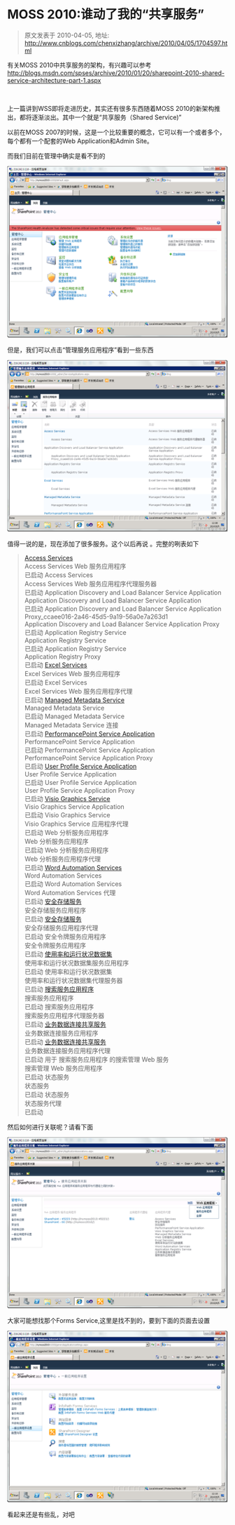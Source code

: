 # MOSS 2010:谁动了我的“共享服务” 
> 原文发表于 2010-04-05, 地址: http://www.cnblogs.com/chenxizhang/archive/2010/04/05/1704597.html 


有关MOSS 2010中共享服务的架构，有兴趣可以参考 <http://blogs.msdn.com/spses/archive/2010/01/20/sharepoint-2010-shared-service-architecture-part-1.aspx>

  

 上一篇讲到WSS即将走进历史，其实还有很多东西随着MOSS 2010的新架构推出，都将逐渐淡出。其中一个就是“共享服务（Shared Service)”

 以前在MOSS 2007的时候，这是一个比较重要的概念，它可以有一个或者多个，每个都有一个配套的Web Application和Admin Site。

 而我们目前在管理中确实是看不到的

 [![image](./images/1704597-image_thumb.png "image")](http://images.cnblogs.com/cnblogs_com/chenxizhang/WindowsLiveWriter/MOSS2010_AB78/image_2.png) 

 但是，我们可以点击“管理服务应用程序”看到一些东西

 [![image](./images/1704597-image_thumb_1.png "image")](http://images.cnblogs.com/cnblogs_com/chenxizhang/WindowsLiveWriter/MOSS2010_AB78/image_4.png) 

 值得一说的是，现在添加了很多服务。这个以后再说 。完整的咧表如下

 
>  [Access Services](http://nymoss2010:6000/_admin/AccessServerSettingsPage.aspx?Id=3a59c9a14ce24624b7fb2f1a466fa023)  
> Access Services Web 服务应用程序  
> 已启动 Access Services  
> Access Services Web 服务应用程序代理服务器  
> 已启动 Application Discovery and Load Balancer Service Application  
> Application Discovery and Load Balancer Service Application  
> 已启动 Application Discovery and Load Balancer Service Application Proxy\_ccaee016-2a46-45d5-9a19-56a0e7a263d1  
> Application Discovery and Load Balancer Service Application Proxy  
> 已启动 Application Registry Service  
> Application Registry Service  
> 已启动 Application Registry Service  
> Application Registry Proxy  
> 已启动 [Excel Services](http://nymoss2010:6000/_admin/ExcelServicesAdmin.aspx?Id=5b824a0358764999be75bd2ad296303f)  
> Excel Services Web 服务应用程序  
> 已启动 Excel Services  
> Excel Services Web 服务应用程序代理  
> 已启动 [Managed Metadata Service](http://nymoss2010:6000/_Layouts/termstoremanager.aspx?tsid=00000000-0000-0000-0000-000000000000)  
> Managed Metadata Service  
> 已启动 Managed Metadata Service  
> Managed Metadata Service 连接  
> 已启动 [PerformancePoint Service Application](http://nymoss2010:6000/_admin/ManagePpsBiService.aspx?appid=587c120d-7d21-49c4-9a44-9de3fb2b5dc6)  
> PerformancePoint Service Application  
> 已启动 PerformancePoint Service Application  
> PerformancePoint Service Application Proxy  
> 已启动 [User Profile Service Application](http://nymoss2010:6000/_layouts/ManageUserProfileServiceApplication.aspx?ApplicationID=0915937f%2D79b1%2D4287%2D979d%2Dcba505cc4efa)  
> User Profile Service Application  
> 已启动 User Profile Service Application  
> User Profile Service Application Proxy  
> 已启动 [Visio Graphics Service](http://nymoss2010:6000/_admin/VisioServiceLanding.aspx?appid=db18f12f-921f-40d3-9633-5841a737b2f0)  
> Visio Graphics Service Application  
> 已启动 Visio Graphics Service  
> Visio Graphics Service 应用程序代理  
> 已启动 Web 分析服务应用程序  
> Web 分析服务应用程序  
> 已启动 Web 分析服务应用程序  
> Web 分析服务应用程序代理  
> 已启动 [Word Automation Services](http://nymoss2010:6000/_admin/WordServerManage.aspx?id=afbcd2eb37e7483a966c003940645149)  
> Word Automation Services  
> 已启动 Word Automation Services  
> Word Automation Services 代理  
> 已启动 [安全存储服务](http://nymoss2010:6000/_admin/sssvc/ManageSSSvcApplication.aspx?AppId=d3131917-07cb-471b-bf8f-40369bbc3dd2)  
> 安全存储服务应用程序  
> 已启动 [安全存储服务](http://nymoss2010:6000/_admin/sssvc/ManageSSSvcApplication.aspx?AppId=d3131917-07cb-471b-bf8f-40369bbc3dd2)  
> 安全存储服务应用程序代理  
> 已启动 安全令牌服务应用程序  
> 安全令牌服务应用程序  
> 已启动 [使用率和运行状况数据集](http://nymoss2010:6000/_admin/LogUsage.aspx)  
> 使用率和运行状况数据集服务应用程序  
> 已启动 使用率和运行状况数据集  
> 使用率和运行状况数据集代理服务器  
> 已启动 [搜索服务应用程序](http://nymoss2010:6000/searchadministration.aspx?appid=1266586a-56f2-4727-bf18-8b22746c631b)  
> 搜索服务应用程序  
> 已启动 搜索服务应用程序  
> 搜索服务应用程序代理服务器  
> 已启动 [业务数据连接共享服务](http://nymoss2010:6000/_admin/BDC/ViewBDCApplication.aspx?AppId=b51ecdd9-06c6-44a3-a668-d112edcd98c1)  
> 业务数据连接服务应用程序  
> 已启动 [业务数据连接共享服务](http://nymoss2010:6000/_admin/BDC/ViewBDCApplication.aspx?AppId=b51ecdd9-06c6-44a3-a668-d112edcd98c1)  
> 业务数据连接服务应用程序代理  
> 已启动 用于 搜索服务应用程序 的搜索管理 Web 服务  
> 搜索管理 Web 服务应用程序  
> 已启动 状态服务  
> 状态服务  
> 已启动 状态服务  
> 状态服务代理  
> 已启动
> 
> 
> 
> 
> 
> 
> 
> 
> 
> 
> 
> 
> 
> 
> 
> 
> 
> 
> 
> 
> 
> 
> 
> 
> 
> 
> 
> 
> 
> 
> 
> 
> 
> 
> 
> 
> 
> 
> 
> 
> 
> 
> 
> 
> 
> 
> 
> 
> 
> 
> 
> 
> 
> 
> 
> 
> 
> 
> 
> 
> 
> 
> 
> 

  然后如何进行关联呢？请看下面

 [![image](./images/1704597-image_thumb_3.png "image")](http://images.cnblogs.com/cnblogs_com/chenxizhang/WindowsLiveWriter/MOSS2010_AB78/image_8.png) 

 大家可能想找那个Forms Service,这里是找不到的，要到下面的页面去设置

 [![image](./images/1704597-image_thumb_2.png "image")](http://images.cnblogs.com/cnblogs_com/chenxizhang/WindowsLiveWriter/MOSS2010_AB78/image_6.png) 

 看起来还是有些乱，对吧

